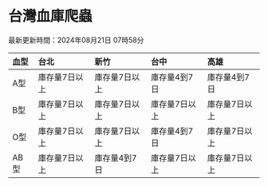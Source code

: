 # 台灣血庫爬蟲

最新更新時間：2024年08月21日 07時58分

| 血型   | 台北      | 新竹      | 台中      | 高雄      |
|:-----|:--------|:--------|:--------|:--------|
| A型   | 庫存量7日以上 | 庫存量7日以上 | 庫存量4到7日 | 庫存量4到7日 |
| B型   | 庫存量7日以上 | 庫存量7日以上 | 庫存量7日以上 | 庫存量7日以上 |
| O型   | 庫存量7日以上 | 庫存量7日以上 | 庫存量4到7日 | 庫存量7日以上 |
| AB型  | 庫存量7日以上 | 庫存量4到7日 | 庫存量7日以上 | 庫存量7日以上 |